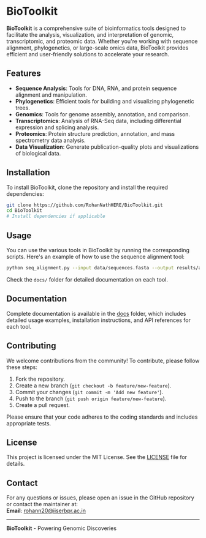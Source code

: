 # BioToolkit

**BioToolkit** is a comprehensive suite of bioinformatics tools designed to facilitate the analysis, visualization, and interpretation of genomic, transcriptomic, and proteomic data. Whether you're working with sequence alignment, phylogenetics, or large-scale omics data, BioToolkit provides efficient and user-friendly solutions to accelerate your research.

## Features

- **Sequence Analysis**: Tools for DNA, RNA, and protein sequence alignment and manipulation.
- **Phylogenetics**: Efficient tools for building and visualizing phylogenetic trees.
- **Genomics**: Tools for genome assembly, annotation, and comparison.
- **Transcriptomics**: Analysis of RNA-Seq data, including differential expression and splicing analysis.
- **Proteomics**: Protein structure prediction, annotation, and mass spectrometry data analysis.
- **Data Visualization**: Generate publication-quality plots and visualizations of biological data.

## Installation

To install BioToolkit, clone the repository and install the required dependencies:

```bash
git clone https://github.com/RohanNathHERE/BioToolkit.git
cd BioToolkit
# Install dependencies if applicable
```

## Usage

You can use the various tools in BioToolkit by running the corresponding scripts. Here's an example of how to use the sequence alignment tool:

```bash
python seq_alignment.py --input data/sequences.fasta --output results/aligned_sequences.fasta
```

Check the `docs/` folder for detailed documentation on each tool.

## Documentation

Complete documentation is available in the [docs](./docs) folder, which includes detailed usage examples, installation instructions, and API references for each tool.

## Contributing

We welcome contributions from the community! To contribute, please follow these steps:

1. Fork the repository.
2. Create a new branch (`git checkout -b feature/new-feature`).
3. Commit your changes (`git commit -m 'Add new feature'`).
4. Push to the branch (`git push origin feature/new-feature`).
5. Create a pull request.

Please ensure that your code adheres to the coding standards and includes appropriate tests.

## License

This project is licensed under the MIT License. See the [LICENSE](./LICENSE) file for details.

## Contact

For any questions or issues, please open an issue in the GitHub repository or contact the maintainer at:  
**Email**: rohann20@iiserbpr.ac.in

---

**BioToolkit** - Powering Genomic Discoveries
